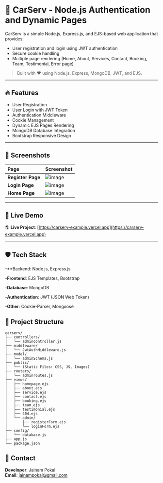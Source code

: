 # 🚗 CarServ - Node.js Authentication and Dynamic Pages

CarServ is a simple Node.js, Express.js, and EJS-based web application that provides:
- User registration and login using JWT authentication
- Secure cookie handling
- Multiple page rendering (Home, About, Services, Contact, Booking, Team, Testimonial, Error page)

> Built with ❤️ using Node.js, Express, MongoDB, JWT, and EJS.

---

## 🔥 Features
- User Registration
- User Login with JWT Token
- Authentication Middleware
- Cookie Management
- Dynamic EJS Pages Rendering
- MongoDB Database Integration
- Bootstrap Responsive Design

---

## 📸 Screenshots

| Page | Screenshot |
|:-----|:-----------|
| **Register Page** | ![image](https://github.com/user-attachments/assets/d2108e96-62fc-4756-ac7c-920a245c820d) |
| **Login Page** | ![image](https://github.com/user-attachments/assets/e750e021-528e-44e9-b40b-d6b4c0c6516f) |
| **Home Page** | ![image](https://github.com/user-attachments/assets/38f45829-62a6-40a8-b23b-bf5a5f9c511b) |

---

## 🚀 Live Demo

🌎 **Live Project**: [https://carserv-example.vercel.app](https://carserv-example.vercel.app)

---

## 🛡️ Tech Stack

-**Backend: Node.js, Express.js

-**Frontend**: EJS Templates, Bootstrap

-**Database**: MongoDB

-**Authentication**: JWT (JSON Web Token)

-**Other**: Cookie-Parser, Mongoose

## 📂 Project Structure

```
carserv/
├── controllers/
│   └── admincontroller.js
├── middleware/
│   └── JwtAuthMiddleware.js
├── model/
│   └── adminSchema.js
├── public/
│   └── (Static Files: CSS, JS, Images)
├── routers/
│   └── adminroutes.js
├── views/
│   ├── homepage.ejs
│   ├── about.ejs
│   ├── service.ejs
│   ├── contact.ejs
│   ├── booking.ejs
│   ├── team.ejs
│   ├── testimonial.ejs
│   ├── 404.ejs
│   └── admin/
│       ├── registerForm.ejs
│       └── loginForm.ejs
├── config/
│   └── database.js
├── app.js
└── package.json
```

## 💬 Contact

**Developer**: Jainam Pokal
<br>
**Email**: jainampokal@gmail.com


